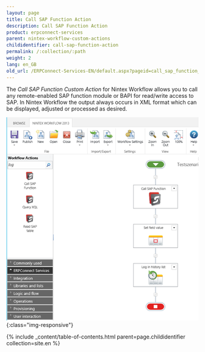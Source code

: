```yaml
---
layout: page
title: Call SAP Function Action
description: Call SAP Function Action
product: erpconnect-services
parent: nintex-workflow-custom-actions
childidentifier: call-sap-function-action
permalink: /:collection/:path
weight: 2
lang: en_GB
old_url: /ERPConnect-Services-EN/default.aspx?pageid=call_sap_function_action
---
```


The *Call SAP Function Custom Action* for Nintex Workflow allows you to call any remote-enabled SAP function module or BAPI for read/write access to SAP. In Nintex Workflow the output always occurs in XML format which can be displayed, adjusted or processed as desired.   


![ECS-Nintex-CallSAPFunction-Action](/img/content/ECS-Nintex-CallSAPFunction-Action.png){:class="img-responsive"}


{% include _content/table-of-contents.html parent=page.childidentifier collection=site.en %}

